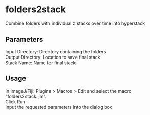 # folders2stack
Combine folders with individual z stacks over time into hyperstack

## Parameters
Input Directory: Directory containing the folders \
Output Directory: Location to save final stack \
Stack Name: Name for final stack

## Usage
In ImageJ/Fiji: Plugins > Macros > Edit and select the macro "folders2stack.ijm". \
Click Run \
Input the requested parameters into the dialog box
